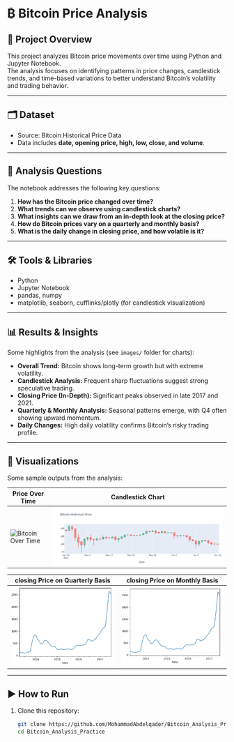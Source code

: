 # ₿ Bitcoin Price Analysis

## 📌 Project Overview
This project analyzes Bitcoin price movements over time using Python and Jupyter Notebook.  
The analysis focuses on identifying patterns in price changes, candlestick trends, and time-based variations to better understand Bitcoin’s volatility and trading behavior.

---

## 🗂 Dataset
- Source: Bitcoin Historical Price Data  
- Data includes **date, opening price, high, low, close, and volume**.

---

## 🎯 Analysis Questions
The notebook addresses the following key questions:
1. **How has the Bitcoin price changed over time?**  
2. **What trends can we observe using candlestick charts?**  
3. **What insights can we draw from an in-depth look at the closing price?**  
4. **How do Bitcoin prices vary on a quarterly and monthly basis?**  
5. **What is the daily change in closing price, and how volatile is it?**  

---

## 🛠 Tools & Libraries
- Python  
- Jupyter Notebook  
- pandas, numpy  
- matplotlib, seaborn, cufflinks/plotly (for candlestick visualization)  

---

## 📊 Results & Insights
Some highlights from the analysis (see `images/` folder for charts):  

- **Overall Trend:** Bitcoin shows long-term growth but with extreme volatility.  
- **Candlestick Analysis:** Frequent sharp fluctuations suggest strong speculative trading.  
- **Closing Price (In-Depth):** Significant peaks observed in late 2017 and 2021.  
- **Quarterly & Monthly Analysis:** Seasonal patterns emerge, with Q4 often showing upward momentum.  
- **Daily Changes:** High daily volatility confirms Bitcoin’s risky trading profile.  

---

## 📸 Visualizations
Some sample outputs from the analysis:

| Price Over Time | Candlestick Chart |
|-----------------|-------------------|
| ![Bitcoin Over Time](BI1_.png) | ![Candlestick](BI2.png) |


|closing Price on Quarterly Basis | closing Price on Monthly Basis|
|-----------------|-------------------|
| ![Quarterly Basis](BI4.png) | ![Monthly Basis](BI4.png) |


---

## ▶️ How to Run
1. Clone this repository:
   ```bash
   git clone https://github.com/MohammadAbdelqader/Bitcoin_Analysis_Practice.git
   cd Bitcoin_Analysis_Practice
